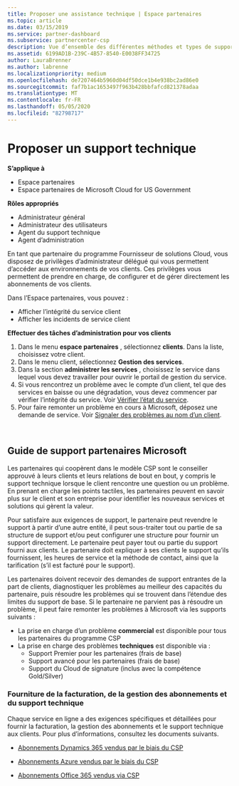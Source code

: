 ```yaml
---
title: Proposer une assistance technique | Espace partenaires
ms.topic: article
ms.date: 03/15/2019
ms.service: partner-dashboard
ms.subservice: partnercenter-csp
description: Vue d’ensemble des différentes méthodes et types de support technique que vous pouvez proposer à vos clients.
ms.assetid: 6199AD1B-239C-4B57-8540-E0038FF34725
author: LauraBrenner
ms.author: labrenne
ms.localizationpriority: medium
ms.openlocfilehash: de7207464b5960d04df50dce1b4e938bc2ad86e0
ms.sourcegitcommit: faf7b1ac1653497f963b428bbfafcd821378adaa
ms.translationtype: MT
ms.contentlocale: fr-FR
ms.lasthandoff: 05/05/2020
ms.locfileid: "82798717"
---
```

# <a name="provide-technical-support"></a>Proposer un support technique

**S’applique à**

-  Espace partenaires
-  Espace partenaires de Microsoft Cloud for US Government

**Rôles appropriés**
-   Administrateur général
-   Administrateur des utilisateurs
-   Agent du support technique
-   Agent d’administration

En tant que partenaire du programme Fournisseur de solutions Cloud, vous disposez de privilèges d’administrateur délégué qui vous permettent d’accéder aux environnements de vos clients. Ces privilèges vous permettent de prendre en charge, de configurer et de gérer directement les abonnements de vos clients.

Dans l’Espace partenaires, vous pouvez&nbsp;:

-   Afficher l’intégrité du service client
-   Afficher les incidents de service client

**Effectuer des tâches d’administration pour vos clients**

1.  Dans le menu **espace partenaires** , sélectionnez **clients**. Dans la liste, choisissez votre client.
2.  Dans le menu client, sélectionnez **Gestion des services**.
3.  Dans la section **administrer les services** , choisissez le service dans lequel vous devez travailler pour ouvrir le portail de gestion du service.
4.  Si vous rencontrez un problème avec le compte d’un client, tel que des services en baisse ou une dégradation, vous devez commencer par vérifier l’intégrité du service. Voir [Vérifier l’état du service](check-service-health.md).
5.  Pour faire remonter un problème en cours à Microsoft, déposez une demande de service. Voir [Signaler des problèmes au nom d’un client](report-problems-on-behalf-of-a-customer.md).

 
## <a name="microsoft-partner-support-guidance"></a>Guide de support partenaires Microsoft

Les partenaires qui coopèrent dans le modèle CSP sont le conseiller approuvé à leurs clients et leurs relations de bout en bout, y compris le support technique lorsque le client rencontre une question ou un problème. En prenant en charge les points tactiles, les partenaires peuvent en savoir plus sur le client et son entreprise pour identifier les nouveaux services et solutions qui gèrent la valeur.

Pour satisfaire aux exigences de support, le partenaire peut revendre le support à partir d’une autre entité, il peut sous-traiter tout ou partie de sa structure de support et/ou peut configurer une structure pour fournir un support directement.  Le partenaire peut payer tout ou partie du support fourni aux clients. Le partenaire doit expliquer à ses clients le support qu’ils fournissent, les heures de service et la méthode de contact, ainsi que la tarification (s’il est facturé pour le support). 

Les partenaires doivent recevoir des demandes de support entrantes de la part de clients, diagnostiquer les problèmes au meilleur des capacités du partenaire, puis résoudre les problèmes qui se trouvent dans l’étendue des limites du support de base. Si le partenaire ne parvient pas à résoudre un problème, il peut faire remonter les problèmes à Microsoft via les supports suivants :

- La prise en charge d’un problème **commercial** est disponible pour tous les partenaires du programme CSP
-   La prise en charge des problèmes **techniques** est disponible via :
    -   Support Premier pour les partenaires (frais de base)
    -   Support avancé pour les partenaires (frais de base)
    -   Support du Cloud de signature (inclus avec la compétence Gold/Silver)

### <a name="providing-billing-subscription-management-and-technical-support"></a>Fourniture de la facturation, de la gestion des abonnements et du support technique 

Chaque service en ligne a des exigences spécifiques et détaillées pour fournir la facturation, la gestion des abonnements et le support technique aux clients. Pour plus d’informations, consultez les documents suivants.

-   [Abonnements Dynamics 365 vendus par le biais du CSP](https://www.microsoftpartnercommunity.com/t5/CSP/Microsoft-Partner-Support-Guidance/m-p/5262#M30)

-   [Abonnements Azure vendus par le biais du CSP](https://www.microsoftpartnercommunity.com/t5/CSP/Microsoft-Partner-Support-Guidance/m-p/5263#M31)

-   [Abonnements Office 365 vendus via CSP](https://www.microsoftpartnercommunity.com/t5/CSP/Microsoft-Partner-Support-Guidance/m-p/5264#M32)
 



